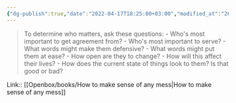 ```yaml
---
{"dg-publish":true,"date":"2022-04-17T18:25:00+03:00","modified_at":"2023-09-08T12:08:02+03:00","title":"Questions to determine who matters","alias":"Questions to determine who matters","dg-path":"/quotes/202204171825.md","permalink":"/quotes/202204171825/","dgPassFrontmatter":true}
---
```



> To determine who matters, ask these questions:
    - Who's most important to get agreement from?
    - Who's most important to serve?
    - What words might make them defensive?
    - What words might put them at ease?
    - How open are they to change?
    - How will this affect their lives?
    - How does the current state of things look to them? Is that good or bad?

Link:: [[Openbox/books/How to make sense of any mess\|How to make sense of any mess]]
